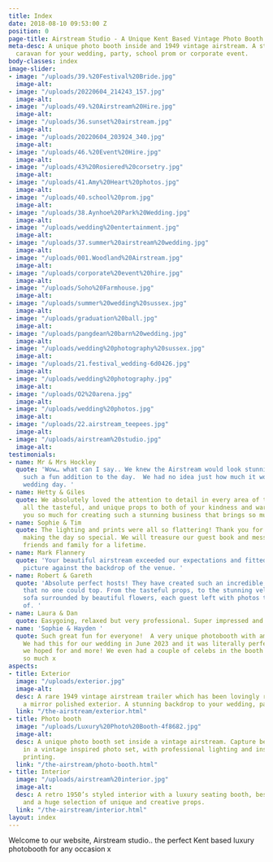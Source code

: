 ```yaml
---
title: Index
date: 2018-08-10 09:53:00 Z
position: 0
page-title: Airstream Studio - A Unique Kent Based Vintage Photo Booth
meta-desc: A unique photo booth inside and 1949 vintage airstream. A stunning retro
  caravan for your wedding, party, school prom or corporate event.
body-classes: index
image-slider:
- image: "/uploads/39.%20Festival%20Bride.jpg"
  image-alt: 
- image: "/uploads/20220604_214243_157.jpg"
  image-alt: 
- image: "/uploads/49.%20Airstream%20Hire.jpg"
  image-alt: 
- image: "/uploads/36.sunset%20airstream.jpg"
  image-alt: 
- image: "/uploads/20220604_203924_340.jpg"
  image-alt: 
- image: "/uploads/46.%20Event%20Hire.jpg"
  image-alt: 
- image: "/uploads/43%20Rosiered%20corsetry.jpg"
  image-alt: 
- image: "/uploads/41.Amy%20Heart%20photos.jpg"
  image-alt: 
- image: "/uploads/40.school%20prom.jpg"
  image-alt: 
- image: "/uploads/38.Aynhoe%20Park%20Wedding.jpg"
  image-alt: 
- image: "/uploads/wedding%20entertainment.jpg"
  image-alt: 
- image: "/uploads/37.summer%20airstream%20wedding.jpg"
  image-alt: 
- image: "/uploads/001.Woodland%20Airstream.jpg"
  image-alt: 
- image: "/uploads/corporate%20event%20hire.jpg"
  image-alt: 
- image: "/uploads/Soho%20Farmhouse.jpg"
  image-alt: 
- image: "/uploads/summer%20wedding%20sussex.jpg"
  image-alt: 
- image: "/uploads/graduation%20ball.jpg"
  image-alt: 
- image: "/uploads/pangdean%20barn%20wedding.jpg"
  image-alt: 
- image: "/uploads/wedding%20photography%20sussex.jpg"
  image-alt: 
- image: "/uploads/21.festival_wedding-6d0426.jpg"
  image-alt: 
- image: "/uploads/wedding%20photography.jpg"
  image-alt: 
- image: "/uploads/O2%20arena.jpg"
  image-alt: 
- image: "/uploads/wedding%20photos.jpg"
  image-alt: 
- image: "/uploads/22.airstream_teepees.jpg"
  image-alt: 
- image: "/uploads/airstream%20studio.jpg"
  image-alt: 
testimonials:
- name: Mr & Mrs Hockley
  quote: 'Wow… what can I say.. We knew the Airstream would look stunning and was
    such a fun addition to the day.  We had no idea just how much it would make our
    wedding day. '
- name: Hetty & Giles
  quote: We absolutely loved the attention to detail in every area of the booth from
    all the tasteful, and unique props to both of your kindness and warmth. Thank
    you so much for creating such a stunning business that brings so much joy to everyone.
- name: Sophie & Tim
  quote: The lighting and prints were all so flattering! Thank you for coming and
    making the day so special. We will treasure our guest book and messages from our
    friends and family for a lifetime.
- name: Mark Flannery
  quote: 'Your beautiful airstream exceeded our expectations and fitted in like a
    picture against the backdrop of the venue. '
- name: Robert & Gareth
  quote: 'Absolute perfect hosts! They have created such an incredible, unique business
    that no one could top. From the tasteful props, to the stunning velvet cocktail
    sofa surrounded by beautiful flowers, each guest left with photos they were proud
    of. '
- name: Laura & Dan
  quote: Easygoing, relaxed but very professional. Super impressed and extremely happy!
- name: 'Sophie & Hayden '
  quote: Such great fun for everyone!  A very unique photobooth with amazing props!
    We had this for our wedding in June 2023 and it was literally perfect, everything
    we hoped for and more! We even had a couple of celebs in the booth!! Thank you
    so much x
aspects:
- title: Exterior
  image: "/uploads/exterior.jpg"
  image-alt: 
  desc: A rare 1949 vintage airstream trailer which has been lovingly restored with
    a mirror polished exterior. A stunning backdrop to your wedding, party or event.
  link: "/the-airstream/exterior.html"
- title: Photo booth
  image: "/uploads/Luxury%20Photo%20Booth-4f8682.jpg"
  image-alt: 
  desc: A unique photo booth set inside a vintage airstream. Capture beautiful memories
    in a vintage inspired photo set, with professional lighting and instant photo
    printing.
  link: "/the-airstream/photo-booth.html"
- title: Interior
  image: "/uploads/airstream%20interior.jpg"
  image-alt: 
  desc: A retro 1950’s styled interior with a luxury seating booth, bespoke units
    and a huge selection of unique and creative props.
  link: "/the-airstream/interior.html"
layout: index
---
```


Welcome to our website, Airstream studio.. the perfect Kent based luxury photobooth for any occasion x